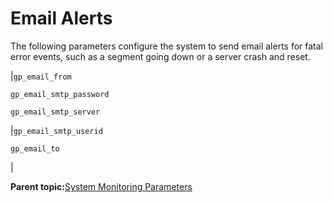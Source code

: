 # Email Alerts 

The following parameters configure the system to send email alerts for fatal error events, such as a segment going down or a server crash and reset.

|`gp_email_from`

 `gp_email_smtp_password`

 `gp_email_smtp_server`

|`gp_email_smtp_userid`

 `gp_email_to`

|

**Parent topic:**[System Monitoring Parameters](../topics/g-system-monitoring-parameters.html)

